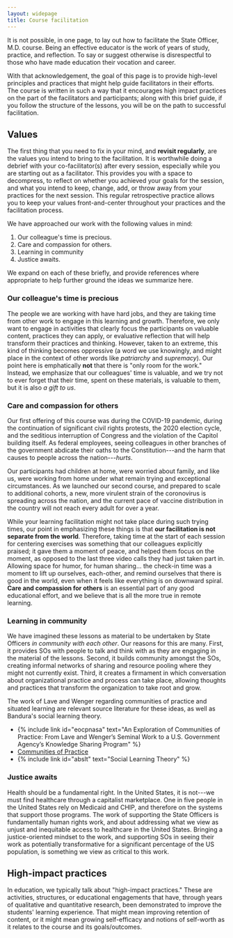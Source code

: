 ```yaml
---
layout: widepage
title: Course facilitation
---
```


It is not possible, in one page, to lay out how to facilitate the State Officer, M.D. course. Being an effective educator is the work of years of study, practice, and reflection. To say or suggest otherwise is disrespectful to those who have made education their vocation and career. 

With that acknowledgement, the goal of this page is to provide high-level principles and practices that might help guide facilitators in their efforts. The course is written in such a way that it encourages high impact practices on the part of the facilitators and participants; along with this brief guide, if you follow the structure of the lessons, you will be on the path to successful facilitation.

## Values

The first thing that you need to fix in your mind, and **revisit regularly**, are the values you intend to bring to the facilitation. It is worthwhile doing a debrief with your co-facilitator(s) after every session, especially while you are starting out as a facilitator. This provides you with a space to decompress, to reflect on whether you achieved your goals for the session, and what you intend to keep, change, add, or throw away from your practices for the next session. This regular retrospective practice allows you to keep your values front-and-center throughout your practices and the facilitation process.

We have approached our work with the following values in mind:

1. Our colleague's time is precious.
2. Care and compassion for others.
4. Learning in community
3. Justice awaits.

We expand on each of these briefly, and provide references where appropriate to help further ground the ideas we summarize here.

### Our colleague's time is precious

The people we are working with have hard jobs, and they are taking time from other work to engage in this learning and growth. Therefore, we only want to engage in activities that clearly focus the participants on valuable content, practices they can apply, or evaluative reflection that will help transform their practices and thinking. However, taken to an extreme, this kind of thinking becomes oppressive (a word we use knowingly, and might place in the context of other words like *patriarchy* and *supremacy*). Our point here is emphatically **not** that there is "only room for the work." Instead, we emphasize that our colleagues' time is valuable, and we try not to ever forget that their time, spent on these materials, is valuable to them, but it is also *a  gift to us*.

### Care and compassion for others 

Our first offering of this course was during the COVID-19 pandemic, during the continuation of significant civil rights protests, the 2020 election cycle, and the seditious interruption of Congress and the violation of the Capitol building itself. As federal employees, seeing colleagues in other branches of the government abdicate their oaths to the Constitution---and the harm that causes to people across the nation---*hurts*. 
    
Our participants had children at home, were worried about family, and like us, were working from home under what remain trying and exceptional circumstances. As we launched our second course, and prepared to scale to additional cohorts, a new, more virulent strain of the coronovirus is spreading across the nation, and the current pace of vaccine distribution in the country will not reach every adult for over a year.
    
While your learning facilitation might not take place during such trying times, our point in emphasizing these things is that **our facilitation is not separate from the world**. Therefore, taking time at the start of each session for centering exercises was something that our colleagues explicitly praised; it gave them a moment of peace, and helped them focus on the moment, as opposed to the last three video calls they had just taken part in. Allowing space for humor, for human sharing... the check-in time was a moment to lift up ourselves, each-other, and remind ourselves that there is good in the world, even when it feels like everything is on downward spiral. **Care and compassion for others** is an essential part of any good educational effort, and we believe that is all the more true in remote learning.

### Learning in community

We have imagined these lessons as material to be undertaken by State Officers *in community with each other*. Our reasons for this are many. First, it provides SOs with people to talk and think with as they are engaging in the material of the lessons. Second, it builds community amongst the SOs, creating informal networks of sharing and resource pooling where they might not currently exist. Third, it creates a firmament in which conversation about organizational practice and process can take place, allowing thoughts and practices that transform the organization to take root and grow.

The work of Lave and Wenger regarding communities of practice and situated learning are relevant source literature for these ideas, as well as Bandura's social learning theory.

* {% include link id="eocpnasa" text="An Exploration of Communities of Practice: From Lave and Wenger’s Seminal Work to a U.S. Government Agency’s Knowledge Sharing Program" %}
* [Communities of Practice](https://en.wikipedia.org/wiki/Community_of_practice)
* {% include link id="abslt" text="Social Learning Theory" %}


### Justice awaits 

Health should be a fundamental right. In the United States, it is not---we must find healthcare through a capitalist marketplace. One in five people in the United States rely on Medicaid and CHIP, and therefore on the systems that support those programs. The work of supporting the State Officers is fundamentally human rights work, and about addressing what we view as unjust and inequitable access to healthcare in the United States. Bringing a justice-oriented mindset to the work, and supporting SOs in seeing their work as potentially transformative for a significant percentage of the US population, is something we view as critical to this work.

## High-impact practices

In education, we typically talk about "high-impact practices." These are activities, structures, or educational engagements that have, through years of qualitative and quantitative research, been demonstrated to improve the students' learning experience. That might mean improving retention of content, or it might mean growing self-efficacy and notions of self-worth as it relates to the course and its goals/outcomes.